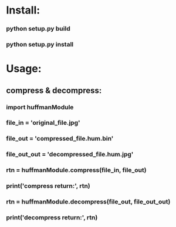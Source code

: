 # Install:
### python setup.py build
### python setup.py install

# Usage:
## compress & decompress:
### import huffmanModule
### 
### file_in = 'original_file.jpg'
### file_out = 'compressed_file.hum.bin'
### file_out_out = 'decompressed_file.hum.jpg'
### rtn = huffmanModule.compress(file_in, file_out)
### print('compress return:', rtn)
### rtn = huffmanModule.decompress(file_out, file_out_out)
### print('decompress return:', rtn)
